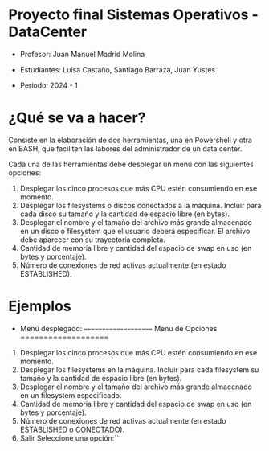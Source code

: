# Proyecto final Sistemas Operativos - DataCenter
- Profesor: Juan Manuel Madrid Molina

- Estudiantes: Luisa Castaño, Santiago Barraza, Juan Yustes

- Periodo: 2024 - 1

# ¿Qué se va a hacer?

Consiste en la elaboración de dos herramientas, una en Powershell y otra en BASH, que 
faciliten las labores del administrador de un data center. 
 
Cada una de las herramientas debe desplegar un menú con las siguientes opciones: 
 
1.  Desplegar los cinco procesos que más CPU estén consumiendo en ese momento. 
2.  Desplegar  los  filesystems  o  discos  conectados  a  la  máquina.  Incluir  para  cada  disco  su 
tamaño y la cantidad de espacio libre (en bytes). 
3.  Desplegar  el  nombre  y  el  tamaño  del  archivo  más  grande  almacenado  en  un  disco  o 
filesystem que el usuario deberá especificar. El archivo debe aparecer con su trayectoria 
completa. 
4.  Cantidad de memoria libre y cantidad del espacio de swap en uso (en bytes y porcentaje). 
5.  Número de conexiones de red activas actualmente (en estado ESTABLISHED).

# Ejemplos

- Menú desplegado:
```===================```
 Menu de Opciones 
===================
1. Desplegar los cinco procesos que más CPU estén consumiendo en ese momento.
2. Desplegar los filesystems en la máquina. Incluir para cada filesystem su tamaño y la cantidad de espacio libre (en bytes).
3. Desplegar el nombre y el tamaño del archivo más grande almacenado en un filesystem especificado.
4. Cantidad de memoria libre y cantidad del espacio de swap en uso (en bytes y porcentaje).
5. Número de conexiones de red activas actualmente (en estado ESTABLISHED o CONECTADO).
0. Salir
Seleccione una opción:```
